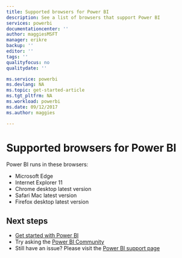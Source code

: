```yaml
---
title: Supported browsers for Power BI
description: See a list of browsers that support Power BI
services: powerbi
documentationcenter: ''
author: maggiesMSFT
manager: erikre
backup: ''
editor: ''
tags: ''
qualityfocus: no
qualitydate: ''

ms.service: powerbi
ms.devlang: NA
ms.topic: get-started-article
ms.tgt_pltfrm: NA
ms.workload: powerbi
ms.date: 09/12/2017
ms.author: maggies

---
```

# Supported browsers for Power BI
Power BI runs in these browsers:

* Microsoft Edge
* Internet Explorer 11
* Chrome desktop latest version
* Safari Mac latest version
* Firefox desktop latest version

## Next steps
* [Get started with Power BI](powerbi-service-get-started.md)
* Try asking the [Power BI Community](http://community.powerbi.com/)
* Still have an issue? Please visit the [Power BI support page](https://powerbi.microsoft.com/support/)

